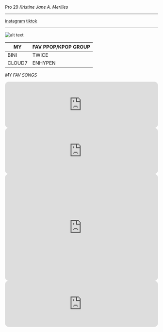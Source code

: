 Pro 29
*Kristine Jane A. Merilles*
___

[instagram](https://www.instagram.com)
[tiktok](https://www.tiktok.com)
___

![alt text](image.jpg)

| MY | FAV PPOP/KPOP GROUP |
| ----------- | ----------- |
| BINI | TWICE |
| CLOUD7 | ENHYPEN |

*MY FAV SONGS*
<iframe style="border-radius:12px" src="https://open.spotify.com/embed/track/6EpoDm2IoOkTfcPkNwhf07?utm_source=generator&theme=0" width="100%" height="152" frameBorder="0" allowfullscreen="" allow="autoplay; clipboard-write; encrypted-media; fullscreen; picture-in-picture" loading="lazy"></iframe>
<iframe style="border-radius:12px" src="https://open.spotify.com/embed/track/3RkSwrsIadAvqVtMp5yhaB?utm_source=generator" width="100%" height="152" frameBorder="0" allowfullscreen="" allow="autoplay; clipboard-write; encrypted-media; fullscreen; picture-in-picture" loading="lazy"></iframe>
<iframe style="border-radius:12px" src="https://open.spotify.com/embed/track/0PqPhC40F0yb8EkUjWNHUA?utm_source=generator" width="100%" height="352" frameBorder="0" allowfullscreen="" allow="autoplay; clipboard-write; encrypted-media; fullscreen; picture-in-picture" loading="lazy"></iframe>
<iframe style="border-radius:12px" src="https://open.spotify.com/embed/track/3zhbXKFjUDw40pTYyCgt1Y?utm_source=generator" width="100%" height="152" frameBorder="0" allowfullscreen="" allow="autoplay; clipboard-write; encrypted-media; fullscreen; picture-in-picture" loading="lazy"></iframe>
